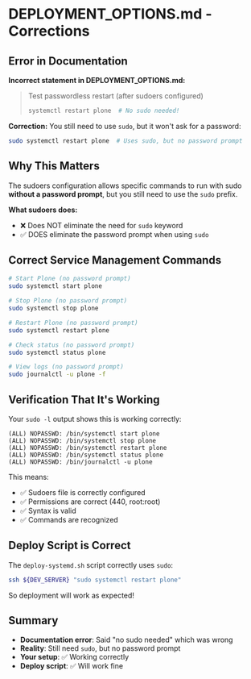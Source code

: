 # DEPLOYMENT_OPTIONS.md - Corrections

## Error in Documentation

**Incorrect statement in DEPLOYMENT_OPTIONS.md:**
> Test passwordless restart (after sudoers configured)
> ```bash
> systemctl restart plone  # No sudo needed!
> ```

**Correction:**
You still need to use `sudo`, but it won't ask for a password:

```bash
sudo systemctl restart plone  # Uses sudo, but no password prompt
```

## Why This Matters

The sudoers configuration allows specific commands to run with sudo **without a password prompt**, but you still need to use the `sudo` prefix.

**What sudoers does:**
- ❌ Does NOT eliminate the need for `sudo` keyword
- ✅ DOES eliminate the password prompt when using `sudo`

## Correct Service Management Commands

```bash
# Start Plone (no password prompt)
sudo systemctl start plone

# Stop Plone (no password prompt)
sudo systemctl stop plone

# Restart Plone (no password prompt)
sudo systemctl restart plone

# Check status (no password prompt)
sudo systemctl status plone

# View logs (no password prompt)
sudo journalctl -u plone -f
```

## Verification That It's Working

Your `sudo -l` output shows this is working correctly:

```
(ALL) NOPASSWD: /bin/systemctl start plone
(ALL) NOPASSWD: /bin/systemctl stop plone
(ALL) NOPASSWD: /bin/systemctl restart plone
(ALL) NOPASSWD: /bin/systemctl status plone
(ALL) NOPASSWD: /bin/journalctl -u plone
```

This means:
- ✅ Sudoers file is correctly configured
- ✅ Permissions are correct (440, root:root)
- ✅ Syntax is valid
- ✅ Commands are recognized

## Deploy Script is Correct

The `deploy-systemd.sh` script correctly uses `sudo`:

```bash
ssh ${DEV_SERVER} "sudo systemctl restart plone"
```

So deployment will work as expected!

## Summary

- **Documentation error**: Said "no sudo needed" which was wrong
- **Reality**: Still need `sudo`, but no password prompt
- **Your setup**: ✅ Working correctly
- **Deploy script**: ✅ Will work fine
